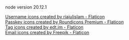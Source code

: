 node version 20.12.1

<a href="https://www.flaticon.com/free-icons/username" title="username icons">Username icons created by riajulislam - Flaticon</a> <br/>
<a href="https://www.flaticon.com/free-icons/passkey" title="passkey icons">Passkey icons created by Roundicons Premium - Flaticon</a> <br/>
<a href="https://www.flaticon.com/free-icons/tag" title="tag icons">Tag icons created by edt.im - Flaticon</a> <br/>
<a href="https://www.flaticon.com/free-icons/email" title="email icons">Email icons created by Freepik - Flaticon</a> <br/>